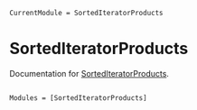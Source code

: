 ```@meta
CurrentModule = SortedIteratorProducts
```

# SortedIteratorProducts

Documentation for [SortedIteratorProducts](https://github.com/LilithHafner/SortedIteratorProducts.jl).

```@index
```

```@autodocs
Modules = [SortedIteratorProducts]
```
